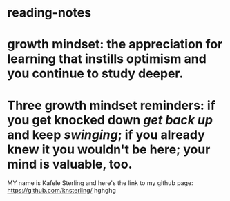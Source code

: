 # reading-notes
# growth mindset: the appreciation for learning that instills optimism and you continue to study deeper.
# Three growth mindset reminders: if you get knocked down *get back up* and keep _swinging_; if you already knew it you wouldn't be here; your mind is **valuable**, too.

MY name is Kafele Sterling and here's the link to my github page:
https://github.com/knsterling/
hghghg
